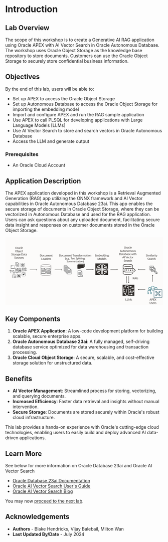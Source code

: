 # Introduction

## Lab Overview

The scope of this workshop is to create a Generative AI RAG application using Oracle APEX with AI Vector Search in Oracle Autonomous Database. The workshop uses Oracle Object Storage as the knowledge base repository to store documents.  Customers can use the Oracle Object Storage to securely store confidential business information.

## Objectives

By the end of this lab, users will be able to:
* Set up APEX to access the Oracle Object Storage
* Set up Autonomous Database to access the Oracle Object Storage for importing the embedding model
* Import and configure APEX and run the RAG sample application
* Use APEX to call PLSQL for developing applications with Large Language Models [LLMs]
* Use AI Vector Search to store and search vectors in Oracle Autonomous Database
* Access the LLM and generate output

### Prerequisites

- An Oracle Cloud Account

## Application Description

The APEX application developed in this workshop is a Retrieval Augmented Generation (RAG) app utilizing the ONNX framework and AI Vector capabilities in Oracle Autonomous Database 23ai. This app enables the secure storage of documents in Oracle Object Storage, where they can be vectorized in Autonomous Database and used for the RAG application. Users can ask questions about any uploaded document, facilitating secure data insight and responses on customer documents stored in the Oracle Object Storage.

![alt text](images/ai-vector-search-apex-adb.png)

## Key Components

1. **Oracle APEX Application**: A low-code development platform for building scalable, secure enterprise apps.
2. **Oracle Autonomous Database 23ai**: A fully managed, self-driving database service optimized for data warehousing and transaction processing.
3. **Oracle Cloud Object Storage**: A secure, scalable, and cost-effective storage solution for unstructured data.

## Benefits

- **AI Vector Management**: Streamlined process for storing, vectorizing, and querying documents.
- **Increased Efficiency**: Faster data retrieval and insights without manual intervention.
- **Secure Storage**: Documents are stored securely within Oracle's robust cloud infrastructure.

This lab provides a hands-on experience with Oracle's cutting-edge cloud technologies, enabling users to easily build and deploy advanced AI data-driven applications.

## Learn More

See below for more information on Oracle Database 23ai and Oracle AI Vector Search

* [Oracle Database 23ai Documentation](https://docs.oracle.com/en/database/oracle/oracle-database/)
* [Oracle AI Vector Search User's Guide](https://docs.oracle.com/en/database/oracle/oracle-database/23/vecse/index.html)
* [Oracle AI Vector Search Blog](https://blogs.oracle.com/database/post/oracle-announces-general-availability-of-ai-vector-search-in-oracle-database-23ai)

You may now [proceed to the next lab](#next).

## Acknowledgements
* **Authors** - Blake Hendricks, Vijay Balebail, Milton Wan
* **Last Updated By/Date** -  July 2024